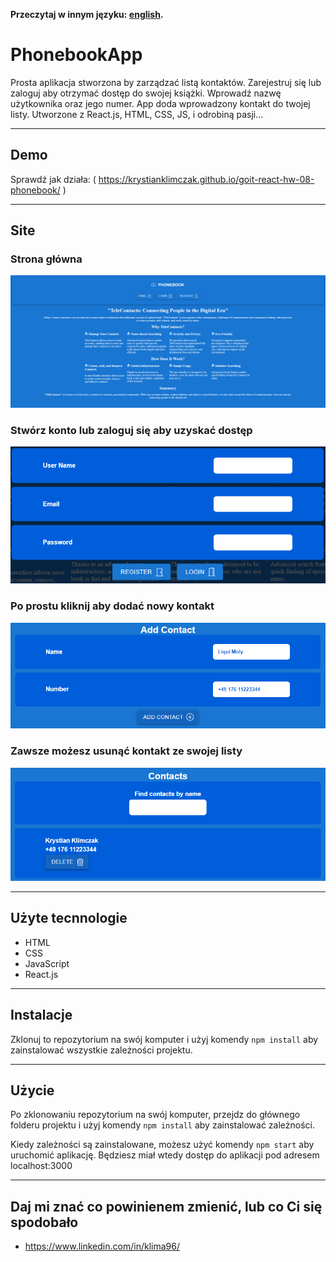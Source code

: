 **Przeczytaj w innym języku: [english](README.md).**

# PhonebookApp

Prosta aplikacja stworzona by zarządzać listą kontaktów. Zarejestruj się lub zaloguj aby otrzymać
dostęp do swojej książki. Wprowadź nazwę użytkownika oraz jego numer. App doda wprowadzony kontakt
do twojej listy. Utworzone z React.js, HTML, CSS, JS, i odrobiną pasji...

---

## Demo

Sprawdź jak działa: ( https://krystianklimczak.github.io/goit-react-hw-08-phonebook/ )

---

## Site

### Strona główna

![](./assets/phonebook-main.png)

### Stwórz konto lub zaloguj się aby uzyskać dostęp

![](./assets/phonebook-register.png)

### Po prostu kliknij aby dodać nowy kontakt

![](./assets/phonebook-add.png)

### Zawsze możesz usunąć kontakt ze swojej listy

![](./assets/phonebook-delete.png)

---

## Użyte tecnnologie

- HTML
- CSS
- JavaScript
- React.js

---

## Instalacje

Zklonuj to repozytorium na swój komputer i użyj komendy `npm install` aby zainstalować wszystkie
zależności projektu.

---

## Użycie

Po zklonowaniu repozytorium na swój komputer, przejdz do głównego folderu projektu i użyj komendy
`npm install` aby zainstalować zależności.

Kiedy zależności są zainstalowane, możesz użyć komendy `npm start` aby uruchomić aplikację. Będziesz
miał wtedy dostęp do aplikacji pod adresem localhost:3000

---

## Daj mi znać co powinienem zmienić, lub co Ci się spodobało

- https://www.linkedin.com/in/klima96/
